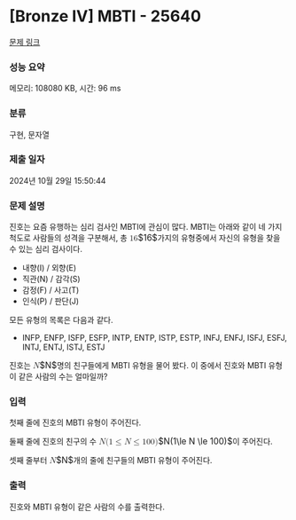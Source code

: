 # [Bronze IV] MBTI - 25640 

[문제 링크](https://www.acmicpc.net/problem/25640) 

### 성능 요약

메모리: 108080 KB, 시간: 96 ms

### 분류

구현, 문자열

### 제출 일자

2024년 10월 29일 15:50:44

### 문제 설명

<p>진호는 요즘 유행하는 심리 검사인 MBTI에 관심이 많다. MBTI는 아래와 같이 네 가지 척도로 사람들의 성격을 구분해서, 총 <mjx-container class="MathJax" jax="CHTML" style="font-size: 109%; position: relative;"><mjx-math class="MJX-TEX" aria-hidden="true"><mjx-mn class="mjx-n"><mjx-c class="mjx-c31"></mjx-c><mjx-c class="mjx-c36"></mjx-c></mjx-mn></mjx-math><mjx-assistive-mml unselectable="on" display="inline"><math xmlns="http://www.w3.org/1998/Math/MathML"><mn>16</mn></math></mjx-assistive-mml><span aria-hidden="true" class="no-mathjax mjx-copytext">$16$</span></mjx-container>가지의 유형중에서 자신의 유형을 찾을 수 있는 심리 검사이다.</p>

<ul>
	<li>내향(I) / 외향(E)</li>
	<li>직관(N) / 감각(S)</li>
	<li>감정(F) / 사고(T)</li>
	<li>인식(P) / 판단(J)</li>
</ul>

<p>모든 유형의 목록은 다음과 같다.</p>

<ul>
	<li>INFP, ENFP, ISFP, ESFP, INTP, ENTP, ISTP, ESTP, INFJ, ENFJ, ISFJ, ESFJ, INTJ, ENTJ, ISTJ, ESTJ</li>
</ul>

<p>진호는 <mjx-container class="MathJax" jax="CHTML" style="font-size: 109%; position: relative;"><mjx-math class="MJX-TEX" aria-hidden="true"><mjx-mi class="mjx-i"><mjx-c class="mjx-c1D441 TEX-I"></mjx-c></mjx-mi></mjx-math><mjx-assistive-mml unselectable="on" display="inline"><math xmlns="http://www.w3.org/1998/Math/MathML"><mi>N</mi></math></mjx-assistive-mml><span aria-hidden="true" class="no-mathjax mjx-copytext">$N$</span></mjx-container>명의 친구들에게 MBTI 유형을 물어 봤다. 이 중에서 진호와 MBTI 유형이 같은 사람의 수는 얼마일까?</p>

### 입력 

 <p>첫째 줄에 진호의 MBTI 유형이 주어진다.</p>

<p>둘째 줄에 진호의 친구의 수 <mjx-container class="MathJax" jax="CHTML" style="font-size: 109%; position: relative;"><mjx-math class="MJX-TEX" aria-hidden="true"><mjx-mi class="mjx-i"><mjx-c class="mjx-c1D441 TEX-I"></mjx-c></mjx-mi><mjx-mo class="mjx-n"><mjx-c class="mjx-c28"></mjx-c></mjx-mo><mjx-mn class="mjx-n"><mjx-c class="mjx-c31"></mjx-c></mjx-mn><mjx-mo class="mjx-n" space="4"><mjx-c class="mjx-c2264"></mjx-c></mjx-mo><mjx-mi class="mjx-i" space="4"><mjx-c class="mjx-c1D441 TEX-I"></mjx-c></mjx-mi><mjx-mo class="mjx-n" space="4"><mjx-c class="mjx-c2264"></mjx-c></mjx-mo><mjx-mn class="mjx-n" space="4"><mjx-c class="mjx-c31"></mjx-c><mjx-c class="mjx-c30"></mjx-c><mjx-c class="mjx-c30"></mjx-c></mjx-mn><mjx-mo class="mjx-n"><mjx-c class="mjx-c29"></mjx-c></mjx-mo></mjx-math><mjx-assistive-mml unselectable="on" display="inline"><math xmlns="http://www.w3.org/1998/Math/MathML"><mi>N</mi><mo stretchy="false">(</mo><mn>1</mn><mo>≤</mo><mi>N</mi><mo>≤</mo><mn>100</mn><mo stretchy="false">)</mo></math></mjx-assistive-mml><span aria-hidden="true" class="no-mathjax mjx-copytext">$N(1\le N \le 100)$</span></mjx-container>이 주어진다.</p>

<p>셋째 줄부터 <mjx-container class="MathJax" jax="CHTML" style="font-size: 109%; position: relative;"><mjx-math class="MJX-TEX" aria-hidden="true"><mjx-mi class="mjx-i"><mjx-c class="mjx-c1D441 TEX-I"></mjx-c></mjx-mi></mjx-math><mjx-assistive-mml unselectable="on" display="inline"><math xmlns="http://www.w3.org/1998/Math/MathML"><mi>N</mi></math></mjx-assistive-mml><span aria-hidden="true" class="no-mathjax mjx-copytext">$N$</span></mjx-container>개의 줄에 친구들의 MBTI 유형이 주어진다.</p>

### 출력 

 <p>진호와 MBTI 유형이 같은 사람의 수를 출력한다.</p>

